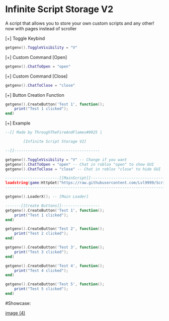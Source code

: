 # Infinite Script Storage V2
A script that allows you to store your own custom scripts and any other! now with pages instead of scroller

[+] Toggle Keybind
```lua
getgenv().ToggleVisibility = "V"
```
[+] Custom Command [Open]
```lua
getgenv().ChatToOpen = "open" 
```
[+] Custom Command [Close]
```lua
getgenv().ChatToClose = "close"
```
[+] Button Creation Function
```lua
getgenv().CreateButton('Test 1', function();
    print("Test 1 clicked");
end)
```
[+] Example
```lua
--[[ Made by ThroughTheFireAndFlames#9925 | 

        [Infinite Script Storage V2]

--]]--------------------------------------

getgenv().ToggleVisibility = "V" -- Change if you want
getgenv().ChatToOpen = "open" -- Chat in roblox "open" to show GUI
getgenv().ChatToClose = "close" -- Chat in roblox "close" to hide GUI

------------------------[[MainScript]]----------------------------------------------------------------
loadstring(game:HttpGet("https://raw.githubusercontent.com/Lvl9999/ScriptStorageV2/main/Universal"))(); 
------------------------------------------------------------------------------------------------------

getgenv().LoaderX(); -- [Main Loader]

-------[[Create Buttons]]-----------------
getgenv().CreateButton('Test 1', function();
    print("Test 1 clicked");
end)

getgenv().CreateButton('Test 2', function();
    print("Test 2 clicked");
end)

getgenv().CreateButton('Test 3', function();
    print("Test 3 clicked");
end)

getgenv().CreateButton('Test 4', function();
    print("Test 4 clicked");
end)

getgenv().CreateButton('Test 5', function();
    print("Test 5 clicked");
end)
```

#Showcase:

[image (4)](https://github.com/Lvl9999/ScriptStorageV2/assets/123672448/31d10dbf-a8bd-4589-b638-056c1577adcb)
